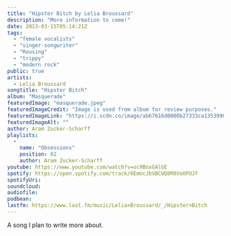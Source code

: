 ```yaml
---
title: "Hipster Bitch by Lelia Broussard"
description: "More information to come!"
date: 2013-03-15T05:14:21Z
tags:
  - "female vocalists"
  - "singer-songwriter"
  - "Rousing"
  - "trippy"
  - "modern rock"
public: true
artists:
  - Lelia Broussard
songtitle: "Hipster Bitch"
album: "Masquerade"
featuredImage: "masquerade.jpeg"
featuredImageCredit: "Image is used from album for review purposes."
featuredImageLink: "https://i.scdn.co/image/ab67616d0000b27333ca1353990bed74d57bbae5"
featuredImageAlt: ""
author: Aram Zucker-Scharff
playlists:
  -
    name: "Obsessions"
    position: 82
    author: Aram Zucker-Scharff
youtube: https://www.youtube.com/watch?v=oc9BnxGAlGE
spotify: https://open.spotify.com/track/6EmUcJbVBCUQ0R0VoOPUJf
spotifyUri: 
soundcloud:
audiofile:
podbean:
lastfm: https://www.last.fm/music/Lelia+Broussard/_/Hipster+Bitch
---
```


A song I plan to write more about.
		